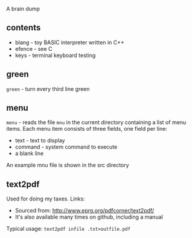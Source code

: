 A brain dump

## contents

* blang - toy BASIC interpreter written in C++
* efence - see C
* keys - terminal keyboard testing

## green
`green` - turn every third line green

## menu
`menu` - reads the file `mnu` in the current directory containing a list
of menu items. Each menu item consists of three fields, one field per line:

* text - text to display
* command - system command to execute
* a blank line

An example mnu file is shown in the src directory

## text2pdf

Used for doing my taxes. Links:

* Sourced from: http://www.eprg.org/pdfcorner/text2pdf/
* It's also available many times on github, including a manual

Typical usage: `text2pdf infile .txt>outfile.pdf`
